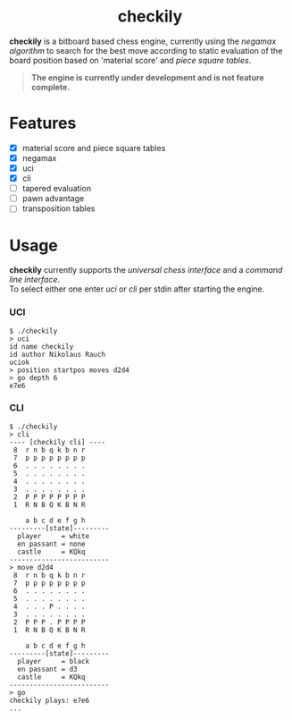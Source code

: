 <h1 align="center">checkily</h1>

**checkily** is a bitboard based chess engine, currently using the *negamax algorithm* to search for the best move according to static evaluation of the board position based on 'material score' and *piece square tables*.   

> **The engine is currently under development and is not feature complete.** 

# Features
- [x] material score and piece square tables 
- [x] negamax
- [x] uci
- [x] cli 
- [ ] tapered evaluation
- [ ] pawn advantage
- [ ] transposition tables

# Usage

**checkily** currently supports the *universal chess interface* and a *command line interface*.   
To select either one enter *uci* or *cli* per stdin after starting the engine.

### UCI

```console
$ ./checkily
> uci
id name checkily
id author Nikolaus Rauch
uciok
> position startpos moves d2d4
> go depth 6
e7e6
```

### CLI

```console
$ ./checkily
> cli
---- [checkily cli] ----
 8  r n b q k b n r
 7  p p p p p p p p
 6  . . . . . . . .
 5  . . . . . . . .
 4  . . . . . . . .
 3  . . . . . . . .
 2  P P P P P P P P
 1  R N B Q K B N R

    a b c d e f g h
---------[state]---------
  player     = white
  en passant = none
  castle     = KQkq
-------------------------
> move d2d4
 8  r n b q k b n r
 7  p p p p p p p p
 6  . . . . . . . .
 5  . . . . . . . .
 4  . . . P . . . .
 3  . . . . . . . .
 2  P P P . P P P P
 1  R N B Q K B N R

    a b c d e f g h
---------[state]---------
  player     = black
  en passant = d3
  castle     = KQkq
-------------------------
> go
checkily plays: e7e6
...
```